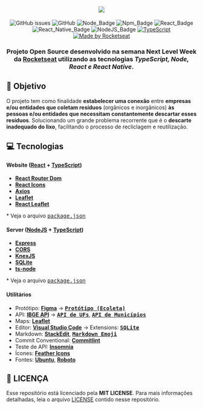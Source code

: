<h1 align=center>
<img src="https://user-images.githubusercontent.com/38081852/83580830-6f63e200-a513-11ea-9a27-0a109ec1e4d0.png" />
</h1>

<div align="center">

![GitHub issues][github_issues_badge] ![GitHub][repository_license_badge] ![Node_Badge][node_version_badge] ![Npm_Badge][npm_version_badge] ![React_Badge][web_react_badge] ![React_Native_Badge][mobile_react-native_badge] ![NodeJS_Badge][server_nodejs_badge] [![TypeScript](https://badges.frapsoft.com/typescript/code/typescript.png?v=101)](https://github.com/ellerbrock/typescript-badges/)
<a href="https://rocketseat.com.br">
<img alt="Made by Rocketseat" src="https://img.shields.io/badge/made%20by-Rocketseat-%237519C1">
</a>

</div>

<h3 align="center">

Projeto **Open Source** desenvolvido na semana **Next Level Week** da **[Rocketseat][rocketseat_site]** utilizando as tecnologias **_TypeScript, Node, React e React Native_**.

</h3>

<!--
  ...
  Local Reservado para o Banner com a montagem da tela
  do site e do aplicativo mobile.
  ...
-->

## **:rocket: Objetivo**

O projeto tem como finalidade **estabelecer uma conexão** entre **empresas e/ou entidades que coletam resíduos** (orgânicos e inorgânicos) **às pessoas e/ou entidades que necessitam constantemente descartar esses resíduos**. Solucionando um grande problema recorrente que é o **descarte inadequado do lixo**, facilitando o processo de recliclagem e reutilização.

<!--
  ...
  Local Reservado para o GIF do projeto rodando.
  ...
-->

## **:computer: Tecnologias**

#### **Website** ([React][react] + [TypeScript][typescript])

- **[React Router Dom][react_router_dom]**
- **[React Icons][react_icons]**
- **[Axios][axios]**
- **[Leaflet][leaflet]**
- **[React Leaflet][react_leaflet]**

\* Veja o arquivo <kbd>[package.json](./sources/website/package.json)</kbd>

#### **Server** ([NodeJS][node] + [TypeScript][typescript])

- **[Express][express]**
- **[CORS][cors]**
- **[KnexJS][knex]**
- **[SQLite][sqlite3]**
- **[ts-node][tsnode]**

\* Veja o arquivo <kbd>[package.json](./sources/server/package.json)</kbd>

<!-- #### **Mobile** ([React Native][react_native] + [TypeScript][typescript]) -->

#### **Utilitários**

- Protótipo: **[Figma](https://www.figma.com/)** &rarr; **<kbd>[Protótipo (Ecoleta)](https://www.figma.com/file/1SxgOMojOB2zYT0Mdk28lB/Ecoleta)</kbd>**
- API: **[IBGE API][ibge_api]** &rarr; **<kbd>[API de UFs][ibge_api_ufs]</kbd>**, **<kbd>[API de Municípios][ibge_api_municipios]</kbd>**
- Maps: **[Leaflet][leaflet]**
- Editor: **[Visual Studio Code][vscode]** &rarr; Extensions: **<kbd>[SQLite][vscode_sqlite_extension]</kbd>**
- Markdown: **[StackEdit][stackedit]**, **<kbd>[Markdown Emoji][markdown_emoji]</kbd>**
- Commit Conventional: **[Commitlint][commitlint]**
- Teste de API: **[Insomnia][insomnia]**
- Ícones: **[Feather Icons][feather_icons]**
- Fontes: **[Ubuntu][font_ubuntu]**, **[Roboto][font_roboto]**

[font_roboto]: https://fonts.google.com/specimen/Roboto
[font_ubuntu]: https://fonts.google.com/specimen/Ubuntu

## **:page_with_curl: LICENÇA**

Esse repositório está licenciado pela **MIT LICENSE**. Para mais informações detalhadas, leia o arquivo [LICENSE](./LICENSE) contido nesse repositório.

<!-- Website Links -->

[rocketseat_site]: https://rocketseat.com.br/

<!-- Badges -->

[github_issues_badge]: https://img.shields.io/github/issues/x0n4d0/ecoleta?color=green
[repository_license_badge]: https://img.shields.io/github/license/x0n4d0/ecoleta
[node_version_badge]: https://img.shields.io/badge/node-12.17.0-green
[npm_version_badge]: https://img.shields.io/badge/npm-6.14.4-red
[web_react_badge]: https://img.shields.io/badge/web-react-blue
[mobile_react-native_badge]: https://img.shields.io/badge/mobile-react%20native-blueviolet
[server_nodejs_badge]: https://img.shields.io/badge/server-nodejs-important

<!-- Techs -->

[react]: https://reactjs.org/
[typescript]: https://www.typescriptlang.org/
[node]: https://nodejs.org/en/
[leaflet]: https://react-leaflet.js.org/en/
[ibge_api]: https://servicodados.ibge.gov.br/api/docs/localidades?versao=1
[ibge_api_ufs]: https://servicodados.ibge.gov.br/api/docs/localidades?versao=1#api-UFs-estadosGet
[ibge_api_municipios]: https://servicodados.ibge.gov.br/api/docs/localidades?versao=1#api-Municipios-estadosUFMunicipiosGet
[vscode]: https://code.visualstudio.com/
[react_native]: http://www.reactnative.com/
[stackedit]: https://stackedit.io
[vscode_sqlite_extension]: https://marketplace.visualstudio.com/items?itemName=alexcvzz.vscode-sqlite
[markdown_emoji]: https://gist.github.com/rxaviers/7360908
[commitlint]: https://github.com/conventional-changelog/commitlint
[express]: https://expressjs.com/
[cors]: https://expressjs.com/en/resources/middleware/cors.html
[knex]: http://knexjs.org/
[sqlite3]: https://github.com/mapbox/node-sqlite3
[tsnode]: https://github.com/TypeStrong/ts-node
[feather_icons]: https://feathericons.com/
[insomnia]: https://insomnia.rest/
[react_leaflet]: https://react-leaflet.js.org/
[react_router_dom]: https://github.com/ReactTraining/react-router/tree/master/packages/react-router-dom
[react_icons]: https://react-icons.github.io/react-icons/
[axios]: https://github.com/axios/axios
